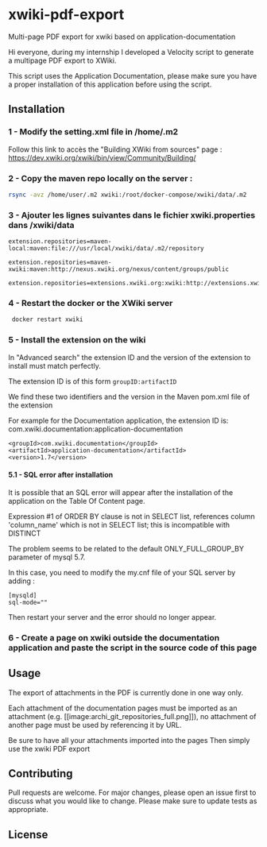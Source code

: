 # xwiki-pdf-export
Multi-page PDF export for xwiki based on application-documentation

Hi everyone, during my internship I developed a Velocity script to generate a multipage PDF export to XWiki.

This script uses the Application Documentation, please make sure you have a proper installation of this application before using the script.

## Installation

### 1 - Modify the setting.xml file in /home/.m2

Follow this link to accès the "Building XWiki from sources" page : https://dev.xwiki.org/xwiki/bin/view/Community/Building/

### 2 - Copy the maven repo locally on the server  :
```bash
rsync -avz /home/user/.m2 xwiki:/root/docker-compose/xwiki/data/.m2
```

### 3 - Ajouter les lignes suivantes dans le fichier xwiki.properties dans /xwiki/data
```
extension.repositories=maven-local:maven:file:///usr/local/xwiki/data/.m2/repository

extension.repositories=maven-xwiki:maven:http://nexus.xwiki.org/nexus/content/groups/public

extension.repositories=extensions.xwiki.org:xwiki:http://extensions.xwiki.org/xwiki/rest/
```

### 4 - Restart the docker or the XWiki server
```bash
 docker restart xwiki 
```

### 5 - Install the extension on the wiki

In "Advanced search" the extension ID and the version of the extension to install must match perfectly.

The extension ID is of this form ``groupID:artifactID``

We find these two identifiers and the version in the Maven pom.xml file of the extension

For example for the Documentation application, the extension ID is: com.xwiki.documentation:application-documentation

```
<groupId>com.xwiki.documentation</groupId>
<artifactId>application-documentation</artifactId>
<version>1.7</version>
```
#### 5.1 - SQL error after installation

It is possible that an SQL error will appear after the installation of the application on the Table Of Content page.

Expression #1 of ORDER BY clause is not in SELECT list, references column 'column_name' which is not in SELECT list; this is incompatible with DISTINCT

The problem seems to be related to the default ONLY_FULL_GROUP_BY parameter of mysql 5.7.

In this case, you need to modify the my.cnf file of your SQL server by adding :
```
[mysqld]
sql-mode=""
```
Then restart your server and the error should no longer appear.

### 6 - Create a page on xwiki outside the documentation application and paste the script in the source code of this page

## Usage

The export of attachments in the PDF is currently done in one way only.

Each attachment of the documentation pages must be imported as an attachment (e.g. [[image:archi_git_repositories_full.png]]), no attachment of another page must be used by referencing it by URL.

Be sure to have all your attachments imported into the pages 
Then simply use the xwiki PDF export

## Contributing
Pull requests are welcome. For major changes, please open an issue first to discuss what you would like to change.
Please make sure to update tests as appropriate.

## License

